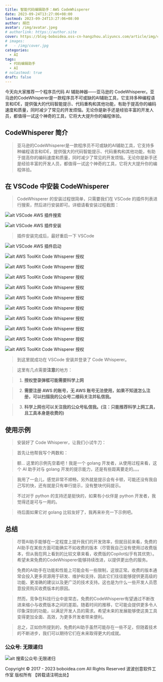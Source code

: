 ```yaml
---
title: 智能代码编辑助手：AWS CodeWhisperer
date: 2023-09-24T13:27:06+08:00
lastmod: 2023-09-24T13:27:06+08:00
author: 胡巴
avatar: /img/avatar.jpeg
# authorlink: https://author.site
cover: https://blog-boboidea.oss-cn-hangzhou.aliyuncs.com/article/img/cover.jpg
# images:
#   - /img/cover.jpg
categories:
  - AI
tags:
  - 代码编辑助手
  - AI
# nolastmod: true
draft: false
---
```


今天向大家推荐一个程序员代码 AI 辅助神器——亚马逊的 CodeWhisperer。亚马逊的CodeWhisperer是一款程序员不可或缺的AI辅助工具，它支持多种编程语言和IDE，提供强大的代码智能提示、代码重构和其他功能，有助于提高你的编码速度和质量，同时减少了常见的开发烦恼。无论你是新手还是经验丰富的开发人员，都值得一试这个神奇的工具，它将大大提升你的编程体验。

<!--more-->

## CodeWhisperer 简介

> 亚马逊的CodeWhisperer是一款程序员不可或缺的AI辅助工具，它支持多种编程语言和IDE，提供强大的代码智能提示、代码重构和其他功能，有助于提高你的编码速度和质量，同时减少了常见的开发烦恼。无论你是新手还是经验丰富的开发人员，都值得一试这个神奇的工具，它将大大提升你的编程体验。

## 在 VSCode 中安装 CodeWhisperer

> CodeWhisperer 的安装过程很简单，只需要我们在 VSCode 的插件列表进行搜索，然后进行安装即可。详细请看安装过程截图：

![alt VSCode AWS 插件搜索](https://blog-boboidea.oss-cn-hangzhou.aliyuncs.com/article/img/posts/aws_code_whisperer/aws_toolkit_search.PNG)

![alt VSCode AWS 插件安装](https://blog-boboidea.oss-cn-hangzhou.aliyuncs.com/article/img/posts/aws_code_whisperer/aws_toolkit_install.PNG)


> 插件安装完成后，最好重启一下 VSCode

![alt VSCode AWS 插件启动](https://blog-boboidea.oss-cn-hangzhou.aliyuncs.com/article/img/posts/aws_code_whisperer/aws_toolkit_start.PNG)

![alt AWS ToolKit Code Whisperer 授权](https://blog-boboidea.oss-cn-hangzhou.aliyuncs.com/article/img/posts/aws_code_whisperer/aws_toolkit_auth.PNG)

![alt AWS ToolKit Code Whisperer 授权](https://blog-boboidea.oss-cn-hangzhou.aliyuncs.com/article/img/posts/aws_code_whisperer/aws_toolkit_auth1.PNG)

![alt AWS ToolKit Code Whisperer 授权](https://blog-boboidea.oss-cn-hangzhou.aliyuncs.com/article/img/posts/aws_code_whisperer/aws_toolkit_auth2.PNG)

![alt AWS ToolKit Code Whisperer 授权](https://blog-boboidea.oss-cn-hangzhou.aliyuncs.com/article/img/posts/aws_code_whisperer/aws_toolkit_auth3.PNG)

![alt AWS ToolKit Code Whisperer 授权](https://blog-boboidea.oss-cn-hangzhou.aliyuncs.com/article/img/posts/aws_code_whisperer/aws_toolkit_auth4.PNG)

![alt AWS ToolKit Code Whisperer 授权](https://blog-boboidea.oss-cn-hangzhou.aliyuncs.com/article/img/posts/aws_code_whisperer/aws_toolkit_auth5.PNG)

![alt AWS ToolKit Code Whisperer 授权](https://blog-boboidea.oss-cn-hangzhou.aliyuncs.com/article/img/posts/aws_code_whisperer/aws_toolkit_auth6.PNG)

![alt AWS ToolKit Code Whisperer 授权](https://blog-boboidea.oss-cn-hangzhou.aliyuncs.com/article/img/posts/aws_code_whisperer/aws_toolkit_auth7.PNG)

![alt AWS ToolKit Code Whisperer 授权](https://blog-boboidea.oss-cn-hangzhou.aliyuncs.com/article/img/posts/aws_code_whisperer/aws_toolkit_auth8.PNG)

![alt AWS ToolKit Code Whisperer 授权](https://blog-boboidea.oss-cn-hangzhou.aliyuncs.com/article/img/posts/aws_code_whisperer/aws_toolkit_auth9.PNG)

> 到这里就成功在 VSCode 安装并登录了 Code Whisperer。

> 这里有几点需要**注意**的地方：

> 1. **授权登录弹框可能需要科学上网**

> 2. **需要注册 AWS 的账号，无 AWS 账号无法使用，如果不知道怎么注册，可以扫描我的公众号二维码关注并私信我。**

> 3. **科学上网也可以关注我的公众号私信我。(注：只能推荐科学上网工具，且工具本身是收费的)**

## 使用示例

> 安装好了 Code Whisperer，让我们小试牛刀：

> 首先让他帮我写个两数和：

> 额... 这里的示例先空着吧！我是一个 golang 开发者，从使用过程来看，这个 AI 助手对与 golang 开发的提示能力，还是有些距离要走的。。。

> 我用了一会儿，感觉非常不顺畅，另外就是提示会有卡顿，可能还没有我自己写的快，还有就是只有单行提示，没有整块代码提示。

> 不过对于 python 的支持还是挺快的，如果有小伙伴是 python 开发者，我觉得还是可与一用的。

> 待后面如果它对 golang 比较友好了，我再来补充一下示例吧。

## 总结

> 尽管AI助手能够在一定程度上提升我们的开发效率，但就目前来看，免费的AI助手在某些方面可能确实不如收费的版本（尽管我自己没有使用过收费版本，但从我在网上看到的比较文章来看，收费版的Copilot似乎有其优势）。希望未来免费的CodeWhisperer能够持续改进，以提供更出色的服务。

> 免费的AI助手在功能和性能上可能会有一些限制，这很正常。收费的版本通常会投入更多资源用于研发、维护和支持，因此它们往往能够提供更高级的功能、更准确的建议以及更广泛的技术支持。这也是为什么一些开发人员愿意投资购买收费版本的原因。

> 然而，竞争在科技行业中是常态，免费的CodeWhisperer有望通过不断改进来缩小与收费版本之间的差距。随着时间的推移，它可能会提供更多令人印象深刻的功能，以满足开发人员的需求。希望未来的发展能够使这类工具变得更加全面、高效，为更多开发者带来便利。

> 总之，正如你所提到的，免费的AI助手虽然可能存在一些不足，但随着技术的不断进步，我们可以期待它们在未来取得更大的成就。

<!--qr_code-->

### 公众号: 无限递归

![alt 搜索公众号:无限递归](https://blog-boboidea.oss-cn-hangzhou.aliyuncs.com/article/img/gongzhonghao.jpeg "无限递归")

<!--declare-declare-->

Copyright &copy; 2017 - 2023 boboidea.com All Rights Reserved 波波创意软件工作室 版权所有 【转载请注明出处】
